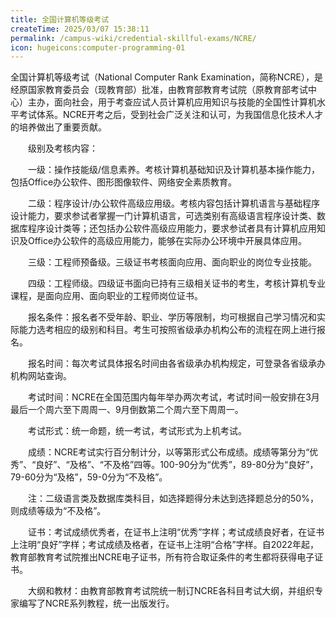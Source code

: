 ```yaml
---
title: 全国计算机等级考试
createTime: 2025/03/07 15:38:11
permalink: /campus-wiki/credential-skillful-exams/NCRE/
icon: hugeicons:computer-programming-01
---
```


<LinkCard icon = "healthicons:i-exam-multiple-choice-outline" title="考试介绍-中国教育考试网" href="https://ncre.neea.edu.cn/html1/folder/1507/909-1.htm"></LinkCard>

全国计算机等级考试（National Computer Rank Examination，简称NCRE），是经原国家教育委员会（现教育部）批准，由教育部教育考试院（原教育部考试中心）主办，面向社会，用于考查应试人员计算机应用知识与技能的全国性计算机水平考试体系。NCRE开考之后，受到社会广泛关注和认可，为我国信息化技术人才的培养做出了重要贡献。

　　级别及考核内容：

　　一级：操作技能级/信息素养。考核计算机基础知识及计算机基本操作能力，包括Office办公软件、图形图像软件、网络安全素质教育。

　　二级：程序设计/办公软件高级应用级。考核内容包括计算机语言与基础程序设计能力，要求参试者掌握一门计算机语言，可选类别有高级语言程序设计类、数据库程序设计类等；还包括办公软件高级应用能力，要求参试者具有计算机应用知识及Office办公软件的高级应用能力，能够在实际办公环境中开展具体应用。

　　三级：工程师预备级。三级证书考核面向应用、面向职业的岗位专业技能。

　　四级：工程师级。四级证书面向已持有三级相关证书的考生，考核计算机专业课程，是面向应用、面向职业的工程师岗位证书。

　　报名条件：报名者不受年龄、职业、学历等限制，均可根据自己学习情况和实际能力选考相应的级别和科目。考生可按照省级承办机构公布的流程在网上进行报名。

　　报名时间：每次考试具体报名时间由各省级承办机构规定，可登录各省级承办机构网站查询。

　　考试时间：NCRE在全国范围内每年举办两次考试，考试时间一般安排在3月最后一个周六至下周周一、9月倒数第二个周六至下周周一。

　　考试形式：统一命题，统一考试，考试形式为上机考试。

　　成绩：NCRE考试实行百分制计分，以等第形式公布成绩。成绩等第分为“优秀”、“良好”、“及格”、“不及格”四等。100-90分为“优秀”，89-80分为“良好”，79-60分为“及格”，59-0分为“不及格”。

　　注：二级语言类及数据库类科目，如选择题得分未达到选择题总分的50%，则成绩等级为“不及格”。

　　证书：考试成绩优秀者，在证书上注明“优秀”字样；考试成绩良好者，在证书上注明“良好”字样；考试成绩及格者，在证书上注明“合格”字样。自2022年起，教育部教育考试院推出NCRE电子证书，所有符合取证条件的考生都将获得电子证书。

　　大纲和教材：由教育部教育考试院统一制订NCRE各科目考试大纲，并组织专家编写了NCRE系列教程，统一出版发行。